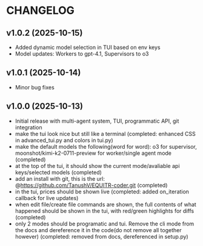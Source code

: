 # CHANGELOG

## v1.0.2 (2025-10-15)
- Added dynamic model selection in TUI based on env keys
- Model updates: Workers to gpt-4.1, Supervisors to o3

## v1.0.1 (2025-10-14)
- Minor bug fixes

## v1.0.0 (2025-10-13)
- Initial release with multi-agent system, TUI, programmatic API, git integration 
- make the tui look nice but still like a terminal (completed: enhanced CSS in advanced_tui.py and colors in tui.py)
- make the default models the following(word for word): o3 for supervisor, moonshot/kimi-k2-0711-preview for worker/single agent mode (completed)
- at the top of the tui, it should show the current mode/avaliable api keys/selected models (completed)
- add an install with git, this is the url: @https://github.com/TanushV/EQUITR-coder.git (completed)
- in the tui, prices should be shown live (completed: added on_iteration callback for live updates)
- when edit file/create file commands are shown, the full contents of what happened should be shown in the tui, with red/green highlights for diffs (completed)
- only 2 modes should be programatic and tui. Remove the cli mode from the docs and dereference it in the code(do not remove all together however) (completed: removed from docs, dereferenced in setup.py) 